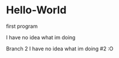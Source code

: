 # Hello-World
first program

I have no idea what im doing

Branch 2
I have no idea what im doing #2 :O
